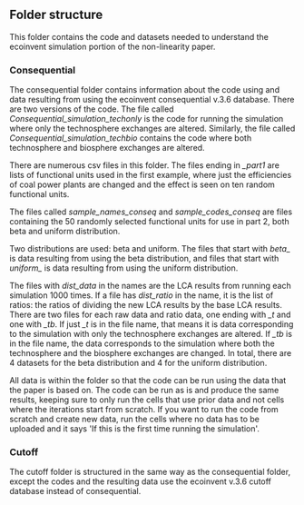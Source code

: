 ## Folder structure

This folder contains the code and datasets needed to understand the ecoinvent simulation portion of the non-linearity paper. 

### Consequential 
The consequential folder contains information about the code using and data resulting from using the ecoinvent consequential v.3.6 database. There are two versions of the code. The file called *Consequential_simulation_techonly* is the code for running the simulation where only the technosphere exchanges are altered. Similarly, the file called *Consequential_simulation_techbio* contains the code where both technosphere and biosphere exchanges are altered. 

There are numerous csv files in this folder. The files ending in *_part1* are lists of functional units used in the first example, where just the efficiencies of coal power plants are changed and the effect is seen on ten random functional units. 

The files called *sample_names_conseq* and *sample_codes_conseq* are files containing the 50 randomly selected functional units for use in part 2, both beta and uniform distribution. 

Two distributions are used: beta and uniform. The files that start with *beta_* is data resulting from using the beta distribution, and files that start with *uniform_* is data resulting from using the uniform distribution. 

The files with *dist_data* in the names are the LCA results from running each simulation 1000 times. If a file has *dist_ratio* in the name, it is the list of ratios: the ratios of dividing the new LCA results by the base LCA results. There are two files for each raw data and ratio data, one ending with *_t* and one with *_tb*.  If just *_t* is in the file name, that means it is data corresponding to the simulation with only the technosphere exchanges are altered. If *_tb* is in the file name, the data corresponds to the simulation where both the technosphere and the biosphere exchanges are changed. In total, there are 4 datasets for the beta distribution and 4 for the uniform distribution. 

All data is within the folder so that the code can be run using the data that the paper is based on. The code can be run as is and produce the same results, keeping sure to only run the cells that use prior data and not cells where the iterations start from scratch. If you want to run the code from scratch and create new data, run the cells where no data has to be uploaded and it says 'If this is the first time running the simulation'. 

### Cutoff
The cutoff folder is structured in the same way as the consequential folder, except the codes and the resulting data use the ecoinvent v.3.6 cutoff database instead of consequential. 



